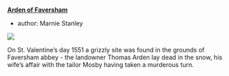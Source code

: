 <param ve-config 
       title="16th Century Kent"
       banner="/images/banners/16c.jpg"
       layout="index">

#

##
**[Arden of Faversham](16c-arden-faversham)**

- author: Marnie Stanley

![](https://dev.visual-essays.app/thumbnail?url=https://raw.githubusercontent.com/kent-map/kent/main/16c/images/Ardenhouse.jpg)

On St. Valentine’s day 1551 a grizzly site was found in the grounds of Faversham abbey - the landowner Thomas Arden lay dead in the snow, his wife’s affair with the tailor Mosby having taken a murderous turn.
